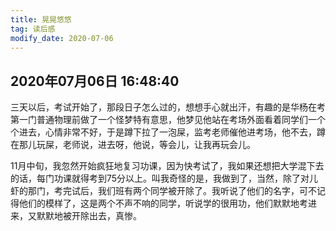 ```yaml
---
title: 晃晃悠悠
tag: 读后感
modify_date: 2020-07-06
---
```


## 2020年07月06日 16:48:40
 三天以后，考试开始了，那段日子怎么过的，想想手心就出汗，有趣的是华杨在考第一门普通物理前做了一个怪梦特有意思，他梦见他站在考场外面看着同学们一个个进去，心情非常不好，于是蹲下拉了一泡屎，监考老师催他进考场，他不去，蹲在那儿玩屎，老师说，进去呀，他说，等会儿，让我再玩会儿。

 11月中旬，我忽然开始疯狂地复习功课，因为快考试了，我如果还想把大学混下去的话，每门功课就得考到75分以上。叫我奇怪的是，我做到了，当然，除了对儿虾的那门，考完试后，我们班有两个同学被开除了。我听说了他们的名字，可不记得他们的模样了，这是两个不声不响的同学，听说学的很用功，他们默默地考进来，又默默地被开除出去，真惨。